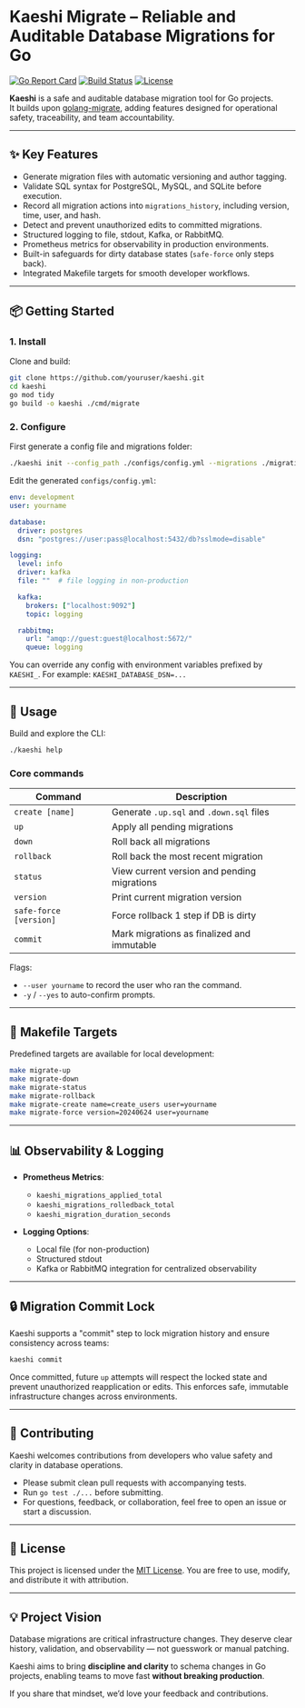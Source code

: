 # Kaeshi Migrate – Reliable and Auditable Database Migrations for Go

[![Go Report Card](https://goreportcard.com/badge/github.com/lenhattri/kaeshi-migrate)](https://goreportcard.com/report/github.com/lenhattri/kaeshi-migrate)
[![Build Status](https://github.com/lenhattri/kaeshi/actions/workflows/go.yml/badge.svg)](https://github.com/lenhattri/kaeshi-migrate/actions)
[![License](https://img.shields.io/badge/license-MIT-blue.svg)](LICENSE)

**Kaeshi** is a safe and auditable database migration tool for Go projects.  
It builds upon [golang-migrate](https://github.com/golang-migrate/migrate), adding features designed for operational safety, traceability, and team accountability.

---

## ✨ Key Features

- Generate migration files with automatic versioning and author tagging.
- Validate SQL syntax for PostgreSQL, MySQL, and SQLite before execution.
- Record all migration actions into `migrations_history`, including version, time, user, and hash.
- Detect and prevent unauthorized edits to committed migrations.
- Structured logging to file, stdout, Kafka, or RabbitMQ.
- Prometheus metrics for observability in production environments.
- Built-in safeguards for dirty database states (`safe-force` only steps back).
- Integrated Makefile targets for smooth developer workflows.

---

## 📦 Getting Started

### 1. Install

Clone and build:

```bash
git clone https://github.com/youruser/kaeshi.git
cd kaeshi
go mod tidy
go build -o kaeshi ./cmd/migrate
````

### 2. Configure

First generate a config file and migrations folder:

```bash
./kaeshi init --config_path ./configs/config.yml --migrations ./migrations
```

Edit the generated `configs/config.yml`:

```yaml
env: development
user: yourname

database:
  driver: postgres
  dsn: "postgres://user:pass@localhost:5432/db?sslmode=disable"

logging:
  level: info
  driver: kafka
  file: ""  # file logging in non-production

  kafka:
    brokers: ["localhost:9092"]
    topic: logging

  rabbitmq:
    url: "amqp://guest:guest@localhost:5672/"
    queue: logging
```

You can override any config with environment variables prefixed by `KAESHI_`.
For example: `KAESHI_DATABASE_DSN=...`

---

## 🚀 Usage

Build and explore the CLI:

```bash
./kaeshi help
```

### Core commands

| Command                | Description                                 |
| ---------------------- | ------------------------------------------- |
| `create [name]`        | Generate `.up.sql` and `.down.sql` files    |
| `up`                   | Apply all pending migrations                |
| `down`                 | Roll back all migrations                    |
| `rollback`             | Roll back the most recent migration         |
| `status`               | View current version and pending migrations |
| `version`              | Print current migration version             |
| `safe-force [version]` | Force rollback 1 step if DB is dirty        |
| `commit`               | Mark migrations as finalized and immutable  |

Flags:

* `--user yourname` to record the user who ran the command.
* `-y` / `--yes` to auto-confirm prompts.

---

## 🔧 Makefile Targets

Predefined targets are available for local development:

```bash
make migrate-up
make migrate-down
make migrate-status
make migrate-rollback
make migrate-create name=create_users user=yourname
make migrate-force version=20240624 user=yourname
```

---

## 📊 Observability & Logging

* **Prometheus Metrics**:

  * `kaeshi_migrations_applied_total`
  * `kaeshi_migrations_rolledback_total`
  * `kaeshi_migration_duration_seconds`

* **Logging Options**:

  * Local file (for non-production)
  * Structured stdout
  * Kafka or RabbitMQ integration for centralized observability

---

## 🔒 Migration Commit Lock

Kaeshi supports a "commit" step to lock migration history and ensure consistency across teams:

```bash
kaeshi commit
```

Once committed, future `up` attempts will respect the locked state and prevent unauthorized reapplication or edits. This enforces safe, immutable infrastructure changes across environments.

---

## 👥 Contributing

Kaeshi welcomes contributions from developers who value safety and clarity in database operations.

* Please submit clean pull requests with accompanying tests.
* Run `go test ./...` before submitting.
* For questions, feedback, or collaboration, feel free to open an issue or start a discussion.

---

## 📄 License

This project is licensed under the [MIT License](LICENSE).
You are free to use, modify, and distribute it with attribution.

---

## 💡 Project Vision

Database migrations are critical infrastructure changes. They deserve clear history, validation, and observability — not guesswork or manual patching.

Kaeshi aims to bring **discipline and clarity** to schema changes in Go projects, enabling teams to move fast **without breaking production**.

If you share that mindset, we’d love your feedback and contributions.


